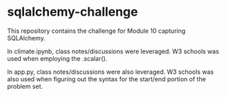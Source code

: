 # sqlalchemy-challenge
This repository contains the challenge for Module 10 capturing SQLAlchemy.

In climate.ipynb, class notes/discussions were leveraged. W3 schools was used when employing the .scalar().

In app.py, class notes/discussions were also leveraged. W3 schools was also used when figuring out the syntax for the start/end portion of the problem set.


